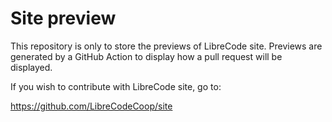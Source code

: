 # Site preview

This repository is only to store the previews of LibreCode site. Previews are generated by a GitHub Action to display how a pull request will be displayed.

If you wish to contribute with LibreCode site, go to:

https://github.com/LibreCodeCoop/site